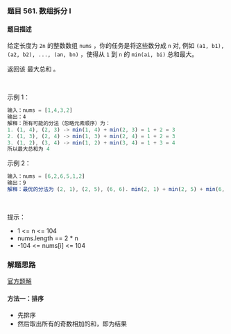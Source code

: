 ### 题目 561. 数组拆分 I
#### 题目描述
给定长度为 `2n` 的整数数组 `nums` ，你的任务是将这些数分成 `n` 对, 例如 `(a1, b1), (a2, b2), ..., (an, bn)` ，使得从 `1` 到 `n` 的 `min(ai, bi)` 总和最大。

返回该 最大总和 。

 

示例 1：

```js
输入：nums = [1,4,3,2]
输出：4
解释：所有可能的分法（忽略元素顺序）为：
1. (1, 4), (2, 3) -> min(1, 4) + min(2, 3) = 1 + 2 = 3
2. (1, 3), (2, 4) -> min(1, 3) + min(2, 4) = 1 + 2 = 3
3. (1, 2), (3, 4) -> min(1, 2) + min(3, 4) = 1 + 3 = 4
所以最大总和为 4
```
示例 2：
```js
输入：nums = [6,2,6,5,1,2]
输出：9
解释：最优的分法为 (2, 1), (2, 5), (6, 6). min(2, 1) + min(2, 5) + min(6, 6) = 1 + 2 + 6 = 9
```
 

提示：

- 1 <= n <= 104
- nums.length == 2 * n
- -104 <= nums[i] <= 104

### 解题思路
[官方题解](https://leetcode-cn.com/problems/array-partition-i/solution/shu-zu-chai-fen-i-by-leetcode-solution-9m9y/)
#### 方法一：排序
- 先排序
- 然后取出所有的奇数相加的和，即为结果